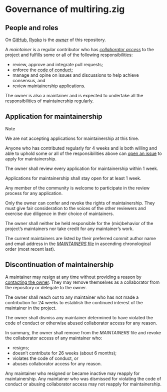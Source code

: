 # Governance of multiring.zig #

## People and roles ##

On [GitHub], [Ryoko] is the [*owner*][permission levels] of this repository.

A *maintainer* is a regular contributor who has [*collaborator access*][permission levels] to the project and fulfills some or all of the following responsibilities:

- review, approve and integrate pull requests;
- enforce the [code of conduct];
- manage and opine on issues and discussions to help achieve consensus, and
- review maintainership applications.

The owner is also a maintainer and is expected to undertake all the responsibilities of maintainership regularly.

## Application for maintainership ##

> [!NOTE]
> We are not accepting applications for maintainership at this time.

Anyone who has contributed regularly for 4 weeks and is both willing and able to uphold some or all of the responsibilities above can [open an issue] to apply for maintainership.

The owner shall review every application for maintainership within 1 week.

Applications for maintainership shall stay open for at least 1 week.

Any member of the community is welcome to participate in the review process for any application.

Only the owner can confer and revoke the rights of maintainership. They must give fair consideration to the voices of the other reviewers and exercise due diligence in their choice of maintainers.

The owner shall neither be held responsible for the (mis)behavior of the project’s maintainers nor take credit for any maintainer’s work.

The current maintainers are listed by their preferred commit author name and email address in the [*MAINTAINERS* file][MAINTAINERS] in ascending chronological order (most recent last).

## Discontinuation of maintainership ##

A maintainer may resign at any time without providing a reason by [contacting the owner][contact]. They may remove themselves as a collaborator from the repository or delegate to the owner.

The owner shall reach out to any maintainer who has not made a contribution for 24 weeks to establish the continued interest of the maintainer in the project.

The owner shall dismiss any maintainer determined to have violated the code of conduct or otherwise abused collaborator access for any reason.

In summary, the owner shall remove from the *MAINTAINERS* file and revoke the collaborator access of any maintainer who:

- resigns;
- doesn’t contribute for 26 weeks (about 6 months);
- violates the code of conduct, or
- abuses collaborator access for any reason.

Any maintainer who resigned or became inactive may reapply for maintainership. Any maintainer who was dismissed for violating the code of conduct or abusing collaborator access may not reapply for maintainership.

[code of conduct]: ./CODE_OF_CONDUCT.md
[contact]: mailto:ryoko@kyomu.jp.net
[GitHub]: https://github.com/
[MAINTAINERS]: ./MAINTAINERS
[open an issue]: https://github.com/ok-ryoko/multiring.zig/issues/new/choose
[permission levels]: https://docs.github.com/en/account-and-profile/setting-up-and-managing-your-personal-account-on-github/managing-personal-account-settings/permission-levels-for-a-personal-account-repository#collaborator-access-for-a-repository-owned-by-a-personal-account
[Ryoko]: https://github.com/ok-ryoko
